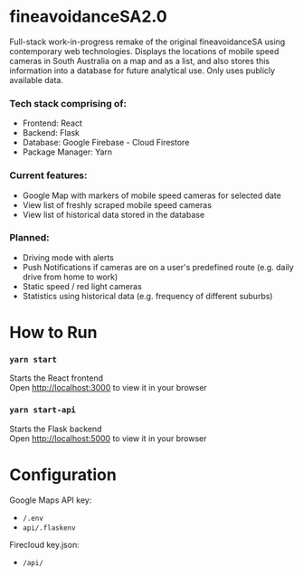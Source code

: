 # fineavoidanceSA2.0
Full-stack work-in-progress remake of the original fineavoidanceSA using contemporary web technologies. Displays the locations of mobile speed cameras in South Australia on a map and as a list, and also stores this information into a database for future analytical use. Only uses publicly available data. 

### Tech stack comprising of:
- Frontend: React
- Backend: Flask
- Database: Google Firebase - Cloud Firestore
- Package Manager: Yarn

### Current features:
- Google Map with markers of mobile speed cameras for selected date
- View list of freshly scraped mobile speed cameras
- View list of historical data stored in the database 

### Planned:
- Driving mode with alerts
- Push Notifications if cameras are on a user's predefined route (e.g. daily drive from home to work)
- Static speed / red light cameras
- Statistics using historical data (e.g. frequency of different suburbs)

# How to Run

### `yarn start`
Starts the React frontend\
Open [http://localhost:3000](http://localhost:3000) to view it in your browser

### `yarn start-api`
Starts the Flask backend\
Open [http://localhost:5000](http://localhost:5000) to view it in your browser

# Configuration
Google Maps API key:
- `/.env`
- `api/.flaskenv`

Firecloud key.json:
- `/api/`
